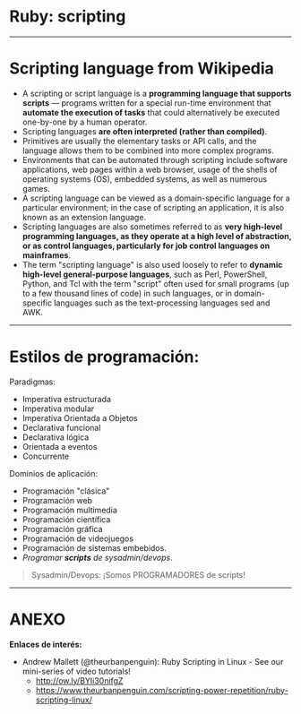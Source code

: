 
# Ruby: scripting

---

# Scripting language from Wikipedia

* A scripting or script language is a **programming language that supports scripts** — programs written for a special run-time environment that **automate the execution of tasks** that could alternatively be executed one-by-one by a human operator.
* Scripting languages **are often interpreted (rather than compiled)**.
* Primitives are usually the elementary tasks or API calls, and the language allows them to be combined into more complex programs.
* Environments that can be automated through scripting include software applications, web pages within a web browser, usage of the shells of operating systems (OS), embedded systems, as well as numerous games.
* A scripting language can be viewed as a domain-specific language for a particular environment; in the case of scripting an application, it is also known as an extension language.
* Scripting languages are also sometimes referred to as **very high-level programming languages, as they operate at a high level of abstraction, or as control languages, particularly for job control languages on mainframes**.
* The term "scripting language" is also used loosely to refer to **dynamic high-level general-purpose languages**, such as Perl, PowerShell, Python, and Tcl with the term "script" often used for small programs (up to a few thousand lines of code) in such languages, or in domain-specific languages such as the text-processing languages sed and AWK.

---

# Estilos de programación:

Paradigmas:
* Imperativa estructurada
* Imperativa modular
* Imperativa Orientada a Objetos
* Declarativa funcional
* Declarativa lógica
* Orientada a eventos
* Concurrente

Dominios de aplicación:
* Programación "clásica"
* Programación web
* Programación multimedia
* Programación científica
* Programación gráfica
* Programación de videojuegos
* Programación de sistemas embebidos.
* _Programar **scripts** de sysadmin/devops_.

> Sysadmin/Devops: ¡Somos PROGRAMADORES de scripts!

---

# ANEXO

**Enlaces de interés:**
* Andrew Mallett (@theurbanpenguin): Ruby Scripting in Linux - See our mini-series of video tutorials!
    * http://ow.ly/BYIi30nifgZ
    * https://www.theurbanpenguin.com/scripting-power-repetition/ruby-scripting-linux/
